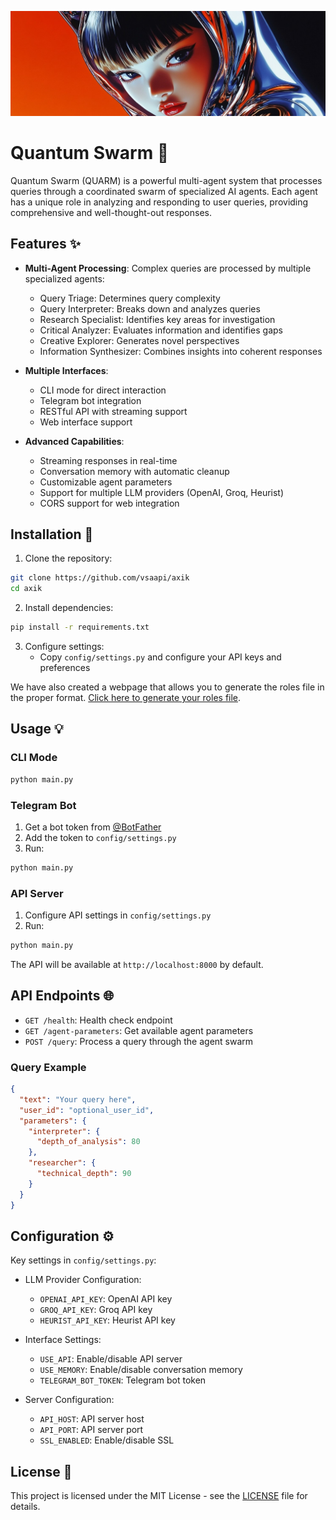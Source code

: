 ![Quantum Swarm Banner](images/banner.jpg)
# Quantum Swarm 🤖

Quantum Swarm (QUARM) is a powerful multi-agent system that processes queries through a coordinated swarm of specialized AI agents. Each agent has a unique role in analyzing and responding to user queries, providing comprehensive and well-thought-out responses.

## Features ✨

- **Multi-Agent Processing**: Complex queries are processed by multiple specialized agents:
  - Query Triage: Determines query complexity
  - Query Interpreter: Breaks down and analyzes queries
  - Research Specialist: Identifies key areas for investigation
  - Critical Analyzer: Evaluates information and identifies gaps
  - Creative Explorer: Generates novel perspectives
  - Information Synthesizer: Combines insights into coherent responses

- **Multiple Interfaces**:
  - CLI mode for direct interaction
  - Telegram bot integration
  - RESTful API with streaming support
  - Web interface support

- **Advanced Capabilities**:
  - Streaming responses in real-time
  - Conversation memory with automatic cleanup
  - Customizable agent parameters
  - Support for multiple LLM providers (OpenAI, Groq, Heurist)
  - CORS support for web integration

## Installation 🚀

1. Clone the repository:
```bash
git clone https://github.com/vsaapi/axik 
cd axik
```

2. Install dependencies:
```bash
pip install -r requirements.txt
```

3. Configure settings:
   - Copy `config/settings.py` and configure your API keys and preferences

We have also created a webpage that allows you to generate the roles file in the proper format. [Click here to generate your roles file](https://quarm.io/generator.html).

## Usage 💡

### CLI Mode
```bash
python main.py
```

### Telegram Bot
1. Get a bot token from [@BotFather](https://t.me/botfather)
2. Add the token to `config/settings.py`
3. Run:
```bash
python main.py
```

### API Server
1. Configure API settings in `config/settings.py`
2. Run:
```bash
python main.py
```

The API will be available at `http://localhost:8000` by default.

## API Endpoints 🌐

- `GET /health`: Health check endpoint
- `GET /agent-parameters`: Get available agent parameters
- `POST /query`: Process a query through the agent swarm

### Query Example
```json
{
  "text": "Your query here",
  "user_id": "optional_user_id",
  "parameters": {
    "interpreter": {
      "depth_of_analysis": 80
    },
    "researcher": {
      "technical_depth": 90
    }
  }
}
```

## Configuration ⚙️

Key settings in `config/settings.py`:

- LLM Provider Configuration:
  - `OPENAI_API_KEY`: OpenAI API key
  - `GROQ_API_KEY`: Groq API key
  - `HEURIST_API_KEY`: Heurist API key

- Interface Settings:
  - `USE_API`: Enable/disable API server
  - `USE_MEMORY`: Enable/disable conversation memory
  - `TELEGRAM_BOT_TOKEN`: Telegram bot token

- Server Configuration:
  - `API_HOST`: API server host
  - `API_PORT`: API server port
  - `SSL_ENABLED`: Enable/disable SSL

## License 📄

This project is licensed under the MIT License - see the [LICENSE](LICENSE) file for details.
